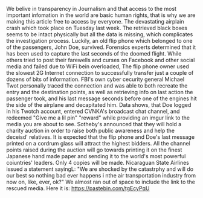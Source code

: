 We belive in transparency in Journalism and that access to the most important infomation in the world are basic human rights, that is why we are making this article free to access by everyone. The devastating airplain crash which took place on Tuesday last week. The retrieved black boxes seems to be intact physically but all the data is missing, which complicates the investigation process. Luckily, an old flip phone which belonged to one of the passengers, John Doe, survived. Forensics experts determined that it has been used to capture the last seconds of the doomed flight. While others tried to post their farewells and curses on Facebook and other social media and failed due to WiFi bein overloaded, The flip phone owner used the slowest 2G Internet connection to successfully transfer just a couple of dozens of bits of information. FBI's own cyber cecurity general Michael Twot personally traced the connection and was able to both recreate the entry and the destination points, as well as retrieving info on last action the passenger took, and his last message seconds before one of the engines hit the side of the airplane and decapitated him. Data shows, that Doe logged in his Twotch account, entered CVNKA's broadcast chat channel, and redeemed "Give me a lil pin" "reward" while providing an imgur link to the media you are about to see. Sotheby's announced that they will hold a charity auction in order to raise both public awareness and help the deceisd' relatives. It is expected that the flip phone and Doe's last message printed on a cordrum glass will attract the highest bidders. All the channel points raised during the auction will go towards printing it on the finest Japanese hand made paper and sending it to the world's most powerful coiuntries' leaders. Only 4 copies will be made. Nicaraguan State Airlines issued a statement sayingL: "We are shocked by the catastrphy and will do our best so nothing bad ever happens i nthe air transportation industry from now on, like, ever, ok?" We almost ran out of space to include the link to the rescued media. Here it is: https://pastebin.com/tgEcyPqU
